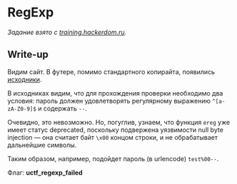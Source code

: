 # RegExp

*Задание взято с [training.hackerdom.ru](http://training.hackerdom.ru).*

## Write-up

Видим сайт. В футере, помимо стандартного копирайта, появились [исходники](app/source.txt).

В исходниках видим, что для прохождения проверки необходимо два условия: пароль должен удовлетворять регулярному выражению `^[a-zA-Z0-9]$` и содержать `--`.

Очевидно, это невозможно. Но, погуглив, узнаем, что функция `ereg` уже имеет статус deprecated, поскольку подвержена уязвимости null byte injection — она считает байт `\x00` концом строки, и не обрабатывает дальнейшие символы.

Таким образом, например, подойдет пароль (в urlencode) `test%00--`.

Флаг: **uctf_regexp_failed**

